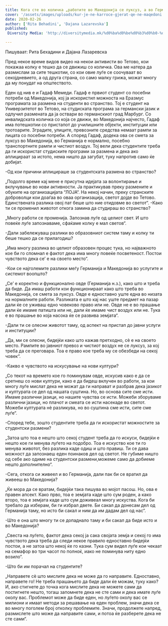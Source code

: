 ```yaml
---
title: Кога сте во количка „работите во Македонија се луксуз, а во Германија се нормални“
cover: '/assets/images/uploads/kur-je-ne-karroce-gjerat-qe-ne-maqedoni.jpg'
date: 2020-02-26
author: ['Rita Behadini', 'Dajana Lazarevska']
published:
 Diversity Media: 'http://diversitymedia.mk/%d0%ba%d0%be%d0%b3%d0%b0-%d1%81%d1%82%d0%b5-%d0%b2%d0%be-%d0%ba%d0%be%d0%bb%d0%b8%d1%87%d0%ba%d0%b0-%d1%80%d0%b0%d0%b1%d0%be%d1%82%d0%b8%d1%82%d0%b5-%d0%b2%d0%be-%d0%bc%d0%b0%d0%ba%d0%b5/'

---
```


Пишуваат: Рита Бехадини и Дајана Лазаревска

Пред некое време видов видео на некои активисти во Тетово, кои покажаа колку е тешко да се движиш со количка. Ова ме натера да размислам за сите тешкотии, со кои овие луѓе се соочуваат во секојдневието, а од друга страна, со само малку грижа, можат многу да му понудат на општеството.

Еден од нив е и Гадаф Мемеди. Гадаф е првиот студент со посебни потреби од Македонија, кој ја искористил можноста на Еразмус програмата за размена на студенти во странство. Тој е студент на Универзитетот во Тетово, на студиската програма за германски јазик и одлучил размената да ја оствари во германскиот град Марбург. Со инвалидската количка со која се движи, во Македонија најчесто, Гадаф има потешкотии со пристапот до училишните објекти, институции или тротоарите. Зградите, улиците, превозните средства немаат рампи за лицата со посебни потреби. А според Гадаф, додека ова се смета за луксуз во Македонија, во Германија е нормално, посебно транспортните рампи и чистиот воздух. Тој вели дека студентите треба да ги искористат студиските програми за размена и дека ако аплицираат за истото, нема ништо да загубат, туку напротив само ќе добијат.

-Од кои причини аплицираше за студентската размена во странство?

„Подолго време кај мене е присутна идејата за волонтирање и вклучување во нови активности. Ја практикував преку размените и обуките на организацијата “ЛОЈА“. На некој начин, преку странските доброволци кои доаѓаа во оваа организација, светот дојде во Тетово. Единствената разлика овој пат беше што ние отидовме во светот“.
-Како ти се променил животот откога замина да студираш во странство?

„Многу работи се променија. Запознав луѓе од целиот свет. И што повеќе луѓе запознаваме, сфаќаме колку е мал светов“.

-Дали забележуваш разлики во образовниот систем таму и колку ти беше тешко да се прилагодиш?

„Има многу разлика во целиот образовен процес тука, но најважното кое би го спомнал е фактот дека има многу повеќе посветеност. Постои чувството дека се’ е на своето место“.

-Кои се најголемите разлики меѓу Германија и Македонија во услугите и системот воопшто?

„Се’ е коректно и функционално овде (Германија н.з.), како што и треба да биде. Да имаш работи кои функционираат како што треба во Македонија, се смета за луксуз. Овде е едноставно уште една во низата на нормалните работи. Разликата е што кај нас уште предмет на пазар дали ќе се уживаш едно човеково право или не. Овде не е во прашање дали ќе имаме патишта или не, дали ќе имаме чист воздух или не. Тука е во прашање во која насока ќе се развива земјата“.

-Дали ти се олесни животот таму, од аспект на пристап до јавни услуги и институции?

„Да, ми се олесни, бидејќи како што кажав претходно, сѐ е на своето место. Рампите во јавниот превоз и чистиот воздух не се луксуз, за кој треба да се преговара. Тоа е право кое треба му се обезбеди на секој човек“.

-Какво е чувството на искусување на нови култури?

„Со текот на времето кое го поминувам овде, искусив како е да се сретнеш со нови култури, како е да бидеш вклучен во работи, за кои многу луѓе мислат дека не можат да ги направат и разбрав дека јазикот и културата се дел од нашата суштина. Но, во основа сите сме исти. Имаме различни јазици, но нашите чувства се исти. Можеби зборуваме различни јазици, но плачот и смеата се исти насекаде во светот. Можеби културата нè разликува, но во суштина сме исти, сите сме луѓе“.

-Според тебе, зошто студентите треба да ги искористат можностите за студентски размени?

„Затоа што тоа е нешто што секој студент треба да го искуси, бидејќи е нешто кое ги менува луѓето на подобро. Тоа е искуство кое ти го менува животот, без разлика каде одиш и што правиш. Ти се дава можност да запознаеш еден поинаков дел од светот. Не губиме ништо од себе ако одиме на студентски размени,можеме само да добиеме нешто дополнително“.

-Сега, откога си живеел и во Германија, дали пак би се вратил да живееш во Македонија?

„Ќе мора да се вратам, бидејќи така пишува во мојот пасош. Но, ова е правен апсект. Како прво, тоа е земјата каде што сум роден, а како второ, тоа е земјата каде што сум доживеал многу искуства. Кога би требало да изберам, би ги избрал двете. Би сакал да донесам дел од Германија таму, но исто би сакал и ним да им дадам дел од нас“.

-Што е она што многу ти се допаднало таму и би сакал да биде исто и во Македонија?

„Свеста на луѓето, фактот дека секој ја сака својата земја и секој го има чувството дека треба да следи некое правило едноставно бидејќи постои, а не затоа што некој ќе го казни. Тука сум видел луѓе кои чекаат на семафор во три часот по полноќ, иако не поминува ниту едно возило“.

-Што би им порачал на студентите?

„Направете сѐ што мислите дека не може да го направите. Едноставно, направете го! Не треба прашањето да биде дали ќе можам, туку како? И, ако стигнете до точка кога мислите дека не можете сами да постигнете нешто, тогаш запомнете дека не сте сами и дека имате луѓе околу вас. Проблемот може да биде еден, но луѓето околу вас се милиони и имаат методи за решавање на еден проблем, значи дека се во многу поголем број отколку проблемите. Значи, продолжете напред, размислете што може да направите сами, и потоа ќе разберете дека не сте сами“.
